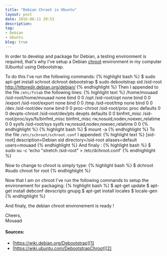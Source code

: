 ```yaml
---
title: "Debian Chroot in Ubuntu"
layout: post
date: 2016-06-11 20:51
description:
tag:
- Debian
- Ubuntu
blog: true
---
```


In order to develop and package for Debian, a testing environment is required, that's why I've setup a Debian [chroot][3] environment in my computer (Ubuntu) using Debootstrap.

To do this  I've run the following commands:
{% highlight bash %}
$ sudo apt-get install schroot dchroot debootstrap
$ sudo debootstrap sid /sid-root http://httpredir.debian.org/debian/
{% endhighlight %}
Then I appended to the file `/etc/fstab` the following lines:
{% highlight text %}
/home/mouaad      /sid-root/home/mouaad         none    bind            0       0
/opt              /sid-root/opt                 none    bind            0       0
/export           /sid-root/export		none    bind            0       0
/tmp              /sid-root/tmp                 none    bind            0       0
/dev              /sid-root/dev                 none    bind            0       0
proc-chroot       /sid-root/proc                proc    defaults        0       0
devpts-chroot     /sid-root/dev/pts	        devpts  defaults        0       0
binfmt_misc	  /sid-root/proc/sys/fs/binfmt_misc  binfmt_misc rw,nosuid,nodev,noexec,relatime 0 0
sysfs		  /sid-root/sys                 sysfs   rw,nosuid,nodev,noexec,relatime  0  0
{% endhighlight %}
{% highlight bash %}
$ mount -a
{% endhighlight %}
To the file `/etc/schroot/schroot.conf` I appended:
{% highlight text %}
[sid-root]
description=Debian sid
directory=/sid-root
aliases=default
users=mouaad
{% endhighlight %}
And finaly :
{% highlight bash %}
$ sudo su -c 'echo "stretch /sid-root" > /etc/dchroot.conf'
{% endhighlight %}

Now to change to chroot is simply type:
{% highlight bash %}
$ dchroot #sudo chroot for root
{% endhighlight %}

Now that I am on chroot I've run the following commands to setup the environement for packaging:
{% highlight bash %}
$ apt-get update
$ apt-get install debconf devscripts gnupg
$ apt-get install locales
$ locale-gen
{% endhighlight %}

And finaly, the debian chroot environement is ready !

Cheers,<br />
Mouaad

####  Sources:
* [https://wiki.debian.org/Debootstrap][1]
* [https://wiki.ubuntu.com/DebootstrapChroot][2]

[1]: https://wiki.debian.org/Debootstrap
[2]: https://wiki.ubuntu.com/DebootstrapChroot
[3]: https://en.wikipedia.org/wiki/Chroot
